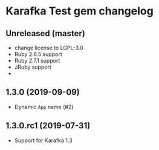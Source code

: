 # Karafka Test gem changelog

## Unreleased (master)
- change license to LGPL-3.0
- Ruby 2.6.5 support
- Ruby 2.7.1 support
- JRuby support
- 

## 1.3.0 (2019-09-09)
- Dynamic `App` name (#2)

## 1.3.0.rc1 (2019-07-31)
- Support for Karafka 1.3
